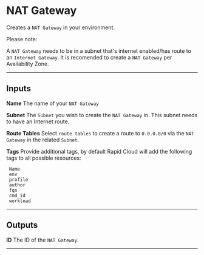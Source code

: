# NAT Gateway
Creates a `NAT Gateway` in your environment.

Please note:

A `NAT Gateway` needs to be in a subnet that's internet enabled/has route to an `Internet Gateway`.
It is recomended to create a `NAT Gateway` per Availability Zone.

---
## Inputs

**Name**
The name of your `NAT Gateway`

**Subnet**
The `Subnet` you wish to create the `NAT Gateway` in.
This subnet needs to have an Internet route.

**Route Tables**
Select `route tables` to create a route to `0.0.0.0/0` via the `NAT Gateway` in the related `Subnet`.

**Tags**
Provide additional tags, by default Rapid Cloud will add the following tags to all possible resources:

```
 Name    
 env      
 profile  
 author 
 fqn      
 cmd_id 
 workload 
```

---
## Outputs

**ID**
The ID of the `NAT Gateway`.

---
